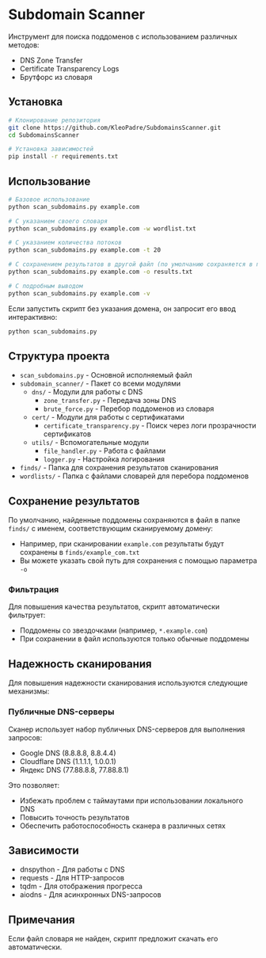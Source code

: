 # Subdomain Scanner

Инструмент для поиска поддоменов с использованием различных методов:
- DNS Zone Transfer
- Certificate Transparency Logs
- Брутфорс из словаря

## Установка

```bash
# Клонирование репозитория
git clone https://github.com/KleoPadre/SubdomainsScanner.git
cd SubdomainsScanner

# Установка зависимостей
pip install -r requirements.txt
```

## Использование

```bash
# Базовое использование
python scan_subdomains.py example.com

# С указанием своего словаря
python scan_subdomains.py example.com -w wordlist.txt

# С указанием количества потоков
python scan_subdomains.py example.com -t 20

# С сохранением результатов в другой файл (по умолчанию сохраняется в папку finds)
python scan_subdomains.py example.com -o results.txt

# С подробным выводом
python scan_subdomains.py example.com -v
```

Если запустить скрипт без указания домена, он запросит его ввод интерактивно:

```bash
python scan_subdomains.py
```

## Структура проекта

- `scan_subdomains.py` - Основной исполняемый файл
- `subdomain_scanner/` - Пакет со всеми модулями
  - `dns/` - Модули для работы с DNS
    - `zone_transfer.py` - Передача зоны DNS
    - `brute_force.py` - Перебор поддоменов из словаря
  - `cert/` - Модули для работы с сертификатами
    - `certificate_transparency.py` - Поиск через логи прозрачности сертификатов
  - `utils/` - Вспомогательные модули
    - `file_handler.py` - Работа с файлами
    - `logger.py` - Настройка логирования
- `finds/` - Папка для сохранения результатов сканирования
- `wordlists/` - Папка с файлами словарей для перебора поддоменов

## Сохранение результатов

По умолчанию, найденные поддомены сохраняются в файл в папке `finds/` с именем, соответствующим сканируемому домену:
- Например, при сканировании `example.com` результаты будут сохранены в `finds/example_com.txt`
- Вы можете указать свой путь для сохранения с помощью параметра `-o`

### Фильтрация

Для повышения качества результатов, скрипт автоматически фильтрует:
- Поддомены со звездочками (например, `*.example.com`)
- При сохранении в файл используются только обычные поддомены

## Надежность сканирования

Для повышения надежности сканирования используются следующие механизмы:

### Публичные DNS-серверы
Сканер использует набор публичных DNS-серверов для выполнения запросов:
- Google DNS (8.8.8.8, 8.8.4.4)
- Cloudflare DNS (1.1.1.1, 1.0.0.1)
- Яндекс DNS (77.88.8.8, 77.88.8.1)

Это позволяет:
- Избежать проблем с таймаутами при использовании локального DNS
- Повысить точность результатов
- Обеспечить работоспособность сканера в различных сетях

## Зависимости

- dnspython - Для работы с DNS
- requests - Для HTTP-запросов
- tqdm - Для отображения прогресса
- aiodns - Для асинхронных DNS-запросов

## Примечания

Если файл словаря не найден, скрипт предложит скачать его автоматически. 